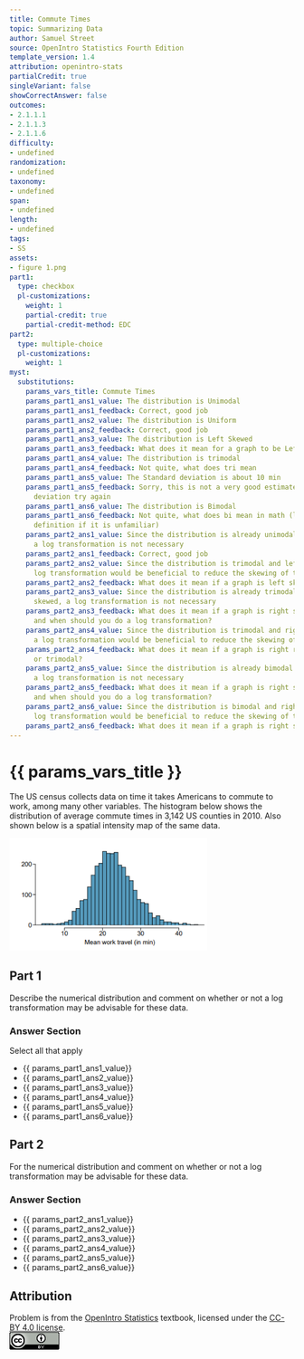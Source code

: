 ```yaml
---
title: Commute Times
topic: Summarizing Data
author: Samuel Street
source: OpenIntro Statistics Fourth Edition
template_version: 1.4
attribution: openintro-stats
partialCredit: true
singleVariant: false
showCorrectAnswer: false
outcomes:
- 2.1.1.1
- 2.1.1.3
- 2.1.1.6
difficulty:
- undefined
randomization:
- undefined
taxonomy:
- undefined
span:
- undefined
length:
- undefined
tags:
- SS
assets:
- figure 1.png
part1:
  type: checkbox
  pl-customizations:
    weight: 1
    partial-credit: true
    partial-credit-method: EDC
part2:
  type: multiple-choice
  pl-customizations:
    weight: 1
myst:
  substitutions:
    params_vars_title: Commute Times
    params_part1_ans1_value: The distribution is Unimodal
    params_part1_ans1_feedback: Correct, good job
    params_part1_ans2_value: The distribution is Uniform
    params_part1_ans2_feedback: Correct, good job
    params_part1_ans3_value: The distribution is Left Skewed
    params_part1_ans3_feedback: What does it mean for a graph to be Left Skewed?
    params_part1_ans4_value: The distribution is trimodal
    params_part1_ans4_feedback: Not quite, what does tri mean
    params_part1_ans5_value: The Standard deviation is about 10 min
    params_part1_ans5_feedback: Sorry, this is not a very good estimate of the standard
      deviation try again
    params_part1_ans6_value: The distribution is Bimodal
    params_part1_ans6_feedback: Not quite, what does bi mean in math (look up the
      definition if it is unfamiliar)
    params_part2_ans1_value: Since the distribution is already unimodal and symmetric,
      a log transformation is not necessary
    params_part2_ans1_feedback: Correct, good job
    params_part2_ans2_value: Since the distribution is trimodal and left skewed, a
      log transformation would be beneficial to reduce the skewing of the data
    params_part2_ans2_feedback: What does it mean if a graph is left skewed or trimodal?
    params_part2_ans3_value: Since the distribution is already trimodal and right
      skewed, a log transformation is not necessary
    params_part2_ans3_feedback: What does it mean if a graph is right skewed, trimodal,
      and when should you do a log transformation?
    params_part2_ans4_value: Since the distribution is trimodal and right skewed,
      a log transformation would be beneficial to reduce the skewing of the data
    params_part2_ans4_feedback: What does it mean if a graph is right right skewed
      or trimodal?
    params_part2_ans5_value: Since the distribution is already bimodal and right skewed,
      a log transformation is not necessary
    params_part2_ans5_feedback: What does it mean if a graph is right skewed, bimodal,
      and when should you do a log transformation?
    params_part2_ans6_value: Since the distribution is bimodal and right skewed, a
      log transformation would be beneficial to reduce the skewing of the data
    params_part2_ans6_feedback: What does it mean if a graph is right skewed or bimodal?
---
```

# {{ params_vars_title }}
The US census collects data on time it takes Americans to commute to work, among many other variables.
The histogram below shows the distribution of average commute times in 3,142 US counties in 2010.
Also shown below is a spatial intensity map of the same data.

<img src= "figure 1.png" width="350">

## Part 1

Describe the numerical distribution and comment on whether or not a log transformation may be advisable for these data.

### Answer Section

Select all that apply

- {{ params_part1_ans1_value}}
- {{ params_part1_ans2_value}}
- {{ params_part1_ans3_value}}
- {{ params_part1_ans4_value}}
- {{ params_part1_ans5_value}}
- {{ params_part1_ans6_value}}

## Part 2

For the numerical distribution and comment on whether or not a log transformation may be advisable for these data.

### Answer Section

- {{ params_part2_ans1_value}}
- {{ params_part2_ans2_value}}
- {{ params_part2_ans3_value}}
- {{ params_part2_ans4_value}}
- {{ params_part2_ans5_value}}
- {{ params_part2_ans6_value}}

## Attribution

Problem is from the [OpenIntro Statistics](https://openintro.org/book/os/) textbook, licensed under the [CC-BY 4.0 license](https://creativecommons.org/licenses/by/4.0/).<br>![Image representing the Creative Commons 4.0 BY license.](https://raw.githubusercontent.com/firasm/bits/master/by.png)